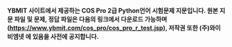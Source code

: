 # <h4> YBMIT 사이트에서 제공하는 COS Pro 2급 Python언어 시험문제 지문입니다. 원본 지문 파일 및 문제, 정답 파일은 다음의 링크에서 다운로드 가능하며 (https://www.ybmit.com/cos_pro/cos_pro_r_test.jsp), 저작권 또한 (주)와이비엠넷 에 있음을 사전에 공지합니다. </h4>
